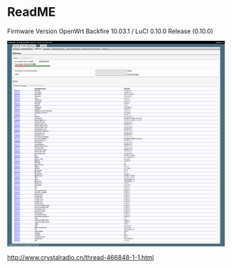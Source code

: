 # ReadME

Firmware Version	OpenWrt Backfire 10.03.1 / LuCI 0.10.0 Release (0.10.0)

![DSD](./image/WebRadio_Software.png)

http://www.crystalradio.cn/thread-466848-1-1.html

